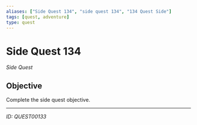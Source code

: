 ```yaml
---
aliases: ["Side Quest 134", "side quest 134", "134 Quest Side"]
tags: [quest, adventure]
type: quest
---
```


# Side Quest 134

*Side Quest*

## Objective
Complete the side quest objective.

---
*ID: QUEST00133*